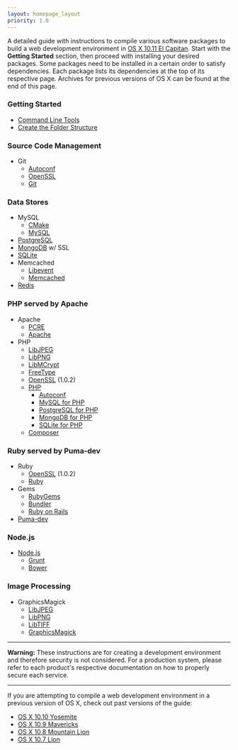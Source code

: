 ```yaml
---
layout: homepage_layout
priority: 1.0
---
```


A detailed guide with instructions to compile various software packages to build a web development environment in [OS X 10.11 El Capitan](https://en.wikipedia.org/wiki/OS_X_El_Capitan). Start with the **Getting Started** section, then proceed with installing your desired packages. Some packages need to be installed in a certain order to satisfy dependencies. Each package lists its dependencies at the top of its respective page. Archives for previous versions of OS X can be found at the end of this page.

### Getting Started

- [Command Line Tools](/started-cli/)
- [Create the Folder Structure](/started-folders/)

### Source Code Management

- Git
	- [Autoconf](/autoconf/)
	- [OpenSSL](/openssl/)
	- [Git](/git/)

### Data Stores

- MySQL
	- [CMake](/cmake/)
	- [MySQL](/mysql/)
- [PostgreSQL](/postgresql/)
- [MongoDB](/mongodb/) w/ SSL
- [SQLite](/sqlite/)
- Memcached
	- [Libevent](/libevent/)
	- [Memcached](/memcached/)
- [Redis](/redis/)

### PHP served by Apache
- Apache
	- [PCRE](/pcre/)
	- [Apache](/apache/)
- PHP
	- [LibJPEG](/libjpeg/)
	- [LibPNG](/libpng/)
	- [LibMCrypt](/libmcrypt/)
	- [FreeType](/freetype/)
	- [OpenSSL](/openssl@102/) (1.0.2)
	- [PHP](/php/)
		- [Autoconf](/autoconf/)
		- [MySQL for PHP](/php-mysql/)
		- [PostgreSQL for PHP](/php-postgresql/)
		- [MongoDB for PHP](/php-mongodb/)
		- [SQLite for PHP](/php-sqlite/)
	- [Composer](/composer/)

### Ruby served by Puma-dev

- Ruby
	- [OpenSSL](/openssl@102/) (1.0.2)
	- [Ruby](/ruby/)
- Gems
	- [RubyGems](/rubygems/)
	- [Bundler](/bundler/)
	- [Ruby on Rails](/ruby-on-rails/)
- [Puma-dev](puma-dev/)

### Node.js

- [Node.js](/nodejs/)
	- [Grunt](/nodejs-grunt/)
	- [Bower](/nodejs-bower/)

### Image Processing

- GraphicsMagick
	- [LibJPEG](/libjpeg/)
	- [LibPNG](/libpng/)
	- [LibTIFF](/libtiff/)
	- [GraphicsMagick](/graphicsmagick/)

---

**Warning:** These instructions are for creating a development environment and therefore security is not considered. For a production system, please refer to each product's respective documentation on how to properly secure each service.

---

If you are attempting to compile a web development environment in a previous version of OS X, check out past versions of the guide:

- [OS X 10.10 Yosemite](http://archives.patrickbougie.com/mac-dev-env/10.10-yosemite/)
- [OS X 10.9 Mavericks](http://archives.patrickbougie.com/mac-dev-env/10.9-mavericks/)
- [OS X 10.8 Mountain Lion](http://archives.patrickbougie.com/mac-dev-env/10.8-mountain-lion/)
- [OS X 10.7 Lion](http://archives.patrickbougie.com/mac-dev-env/10.7-lion/)
